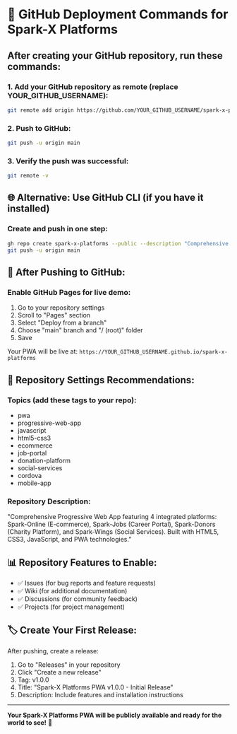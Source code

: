 # 🚀 GitHub Deployment Commands for Spark-X Platforms

## After creating your GitHub repository, run these commands:

### 1. Add your GitHub repository as remote (replace YOUR_GITHUB_USERNAME):
```bash
git remote add origin https://github.com/YOUR_GITHUB_USERNAME/spark-x-platforms.git
```

### 2. Push to GitHub:
```bash
git push -u origin main
```

### 3. Verify the push was successful:
```bash
git remote -v
```

## 🌐 Alternative: Use GitHub CLI (if you have it installed)

### Create and push in one step:
```bash
gh repo create spark-x-platforms --public --description "Comprehensive Progressive Web App with 4 integrated platforms"
git push -u origin main
```

## 📱 After Pushing to GitHub:

### Enable GitHub Pages for live demo:
1. Go to your repository settings
2. Scroll to "Pages" section
3. Select "Deploy from a branch"
4. Choose "main" branch and "/ (root)" folder
5. Save

Your PWA will be live at: `https://YOUR_GITHUB_USERNAME.github.io/spark-x-platforms`

## 🔧 Repository Settings Recommendations:

### Topics (add these tags to your repo):
- pwa
- progressive-web-app
- javascript
- html5-css3
- ecommerce
- job-portal
- donation-platform
- social-services
- cordova
- mobile-app

### Repository Description:
"Comprehensive Progressive Web App featuring 4 integrated platforms: Spark-Online (E-commerce), Spark-Jobs (Career Portal), Spark-Donors (Charity Platform), and Spark-Wings (Social Services). Built with HTML5, CSS3, JavaScript, and PWA technologies."

## 📊 Repository Features to Enable:
- ✅ Issues (for bug reports and feature requests)
- ✅ Wiki (for additional documentation)
- ✅ Discussions (for community feedback)
- ✅ Projects (for project management)

## 🏷️ Create Your First Release:
After pushing, create a release:
1. Go to "Releases" in your repository
2. Click "Create a new release"
3. Tag: v1.0.0
4. Title: "Spark-X Platforms PWA v1.0.0 - Initial Release"
5. Description: Include features and installation instructions

---
**Your Spark-X Platforms PWA will be publicly available and ready for the world to see!** 🌟
